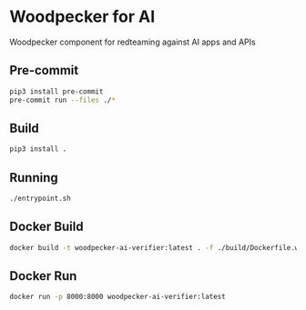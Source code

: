 # Woodpecker for AI

Woodpecker component for redteaming against AI apps and APIs

## Pre-commit

```sh
pip3 install pre-commit
pre-commit run --files ./*
````

## Build

```sh
pip3 install .
```

## Running

```sh
./entrypoint.sh
````

## Docker Build

```sh
docker build -t woodpecker-ai-verifier:latest . -f ./build/Dockerfile.woodpecker-ai-verifier
````

## Docker Run

```sh
docker run -p 8000:8000 woodpecker-ai-verifier:latest
````
